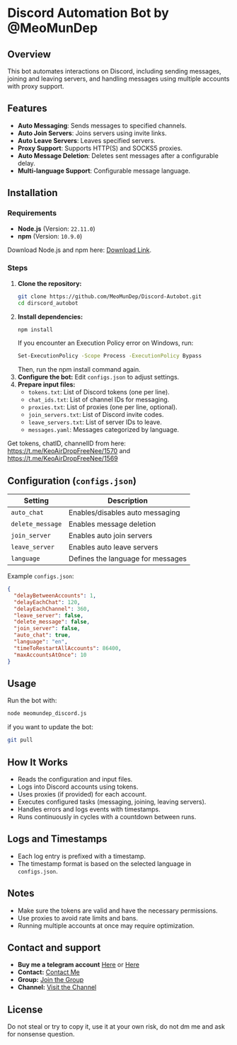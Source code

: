 # Discord Automation Bot by @MeoMunDep

## Overview
This bot automates interactions on Discord, including sending messages, joining and leaving servers, and handling messages using multiple accounts with proxy support.

## Features
- **Auto Messaging**: Sends messages to specified channels.
- **Auto Join Servers**: Joins servers using invite links.
- **Auto Leave Servers**: Leaves specified servers.
- **Proxy Support**: Supports HTTP(S) and SOCKS5 proxies.
- **Auto Message Deletion**: Deletes sent messages after a configurable delay.
- **Multi-language Support**: Configurable message language.

## Installation
### Requirements
- **Node.js** (Version: `22.11.0`)
- **npm** (Version: `10.9.0`)

Download Node.js and npm here: [Download Link](https://t.me/KeoAirDropFreeNe/257/1462).

### Steps
1. **Clone the repository:**
   ```bash
   git clone https://github.com/MeoMunDep/Discord-Autobot.git
   cd dirscord_autobot
   ```
2. **Install dependencies:**
   ```bash
   npm install
   ```
     If you encounter an Execution Policy error on Windows, run:
   ```bash
   Set-ExecutionPolicy -Scope Process -ExecutionPolicy Bypass
   ```
      Then, run the npm install command again.
3. **Configure the bot:**
   Edit `configs.json` to adjust settings.
4. **Prepare input files:**
   - `tokens.txt`: List of Discord tokens (one per line). 
   - `chat_ids.txt`: List of channel IDs for messaging.   
   - `proxies.txt`: List of proxies (one per line, optional).
   - `join_servers.txt`: List of Discord invite codes.    
   - `leave_servers.txt`: List of server IDs to leave.
   - `messages.yaml`: Messages categorized by language.
  
Get tokens, chatID, channelID from here: https://t.me/KeoAirDropFreeNee/1570 and https://t.me/KeoAirDropFreeNee/1569

## Configuration (`configs.json`)
| Setting           | Description                            |
|------------------|--------------------------------|
| `auto_chat`      | Enables/disables auto messaging |
| `delete_message` | Enables message deletion       |
| `join_server`    | Enables auto join servers      |
| `leave_server`   | Enables auto leave servers     |
| `language`       | Defines the language for messages |

Example `configs.json`:
```json
{
  "delayBetweenAccounts": 1,
  "delayEachChat": 120,
  "delayEachChannel": 360,
  "leave_server": false,
  "delete_message": false,
  "join_server": false,
  "auto_chat": true,
  "language": "en",
  "timeToRestartAllAccounts": 86400,
  "maxAccountsAtOnce": 10
}

```

## Usage
Run the bot with:
```bash
node meomundep_discord.js
```

if you want to update the bot:
```bash
git pull
```

## How It Works
- Reads the configuration and input files.
- Logs into Discord accounts using tokens.
- Uses proxies (if provided) for each account.
- Executes configured tasks (messaging, joining, leaving servers).
- Handles errors and logs events with timestamps.
- Runs continuously in cycles with a countdown between runs.

## Logs and Timestamps
- Each log entry is prefixed with a timestamp.
- The timestamp format is based on the selected language in `configs.json`.

## Notes
- Make sure the tokens are valid and have the necessary permissions.
- Use proxies to avoid rate limits and bans.
- Running multiple accounts at once may require optimization.

## Contact and support
- **Buy me a telegram account** [Here](https://t.me/KeoAirDropFreeNe/312/27801) or [Here](https://github.com/MeoMunDep/MeoMunDep)
- **Contact:** [Contact Me](https://t.me/MeoMunDep)
- **Group:** [Join the Group](https://t.me/KeoAirDropFreeNe)
- **Channel:** [Visit the Channel](https://t.me/KeoAirDropFreeNee)

## License
Do not steal or try to copy it, use it at your own risk, do not dm me and ask for nonsense question.

